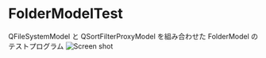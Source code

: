 # FolderModelTest
QFileSystemModel と QSortFilterProxyModel を組み合わせた FolderModel のテストプログラム
![Screen shot](https://user-images.githubusercontent.com/2529849/39419708-12f24682-4c9c-11e8-9095-414d5d2b00c3.png)
